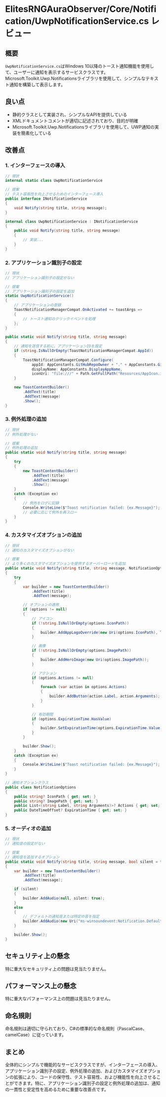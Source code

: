 # ElitesRNGAuraObserver/Core/Notification/UwpNotificationService.cs レビュー

## 概要

`UwpNotificationService.cs`はWindows 10以降のトースト通知機能を使用して、ユーザーに通知を表示するサービスクラスです。Microsoft.Toolkit.Uwp.Notificationsライブラリを使用して、シンプルなテキスト通知を構築して表示します。

## 良い点

- 静的クラスとして実装され、シンプルなAPIを提供している
- XMLドキュメントコメントが適切に記述されており、目的が明確
- Microsoft.Toolkit.Uwp.Notificationsライブラリを使用して、UWP通知の実装を簡素化している

## 改善点

### 1. インターフェースの導入

```csharp
// 現状
internal static class UwpNotificationService

// 提案
// テスト容易性を向上させるためのインターフェース導入
public interface INotificationService
{
    void Notify(string title, string message);
}

internal class UwpNotificationService : INotificationService
{
    public void Notify(string title, string message)
    {
        // 実装...
    }
}
```

### 2. アプリケーション識別子の設定

```csharp
// 現状
// アプリケーション識別子の設定がない

// 提案
// アプリケーション識別子の設定を追加
static UwpNotificationService()
{
    // アプリケーションの登録
    ToastNotificationManagerCompat.OnActivated += toastArgs =>
    {
        // トースト通知のクリックイベントを処理
    };
}

public static void Notify(string title, string message)
{
    // 通知を送信する前に、アプリケーションIDを設定
    if (string.IsNullOrEmpty(ToastNotificationManagerCompat.AppId))
    {
        ToastNotificationManagerCompat.Configure(
            appId: AppConstants.GitHubRepoOwner + "." + AppConstants.GitHubRepoName,
            displayName: AppConstants.DisplayAppName,
            iconUri: "file:///" + Path.GetFullPath("Resources/AppIcon.ico").Replace("\\", "/"));
    }

    new ToastContentBuilder()
        .AddText(title)
        .AddText(message)
        .Show();
}
```

### 3. 例外処理の追加

```csharp
// 現状
// 例外処理がない

// 提案
// 例外処理の追加
public static void Notify(string title, string message)
{
    try
    {
        new ToastContentBuilder()
            .AddText(title)
            .AddText(message)
            .Show();
    }
    catch (Exception ex)
    {
        // 例外をログに記録
        Console.WriteLine($"Toast notification failed: {ex.Message}");
        // 必要に応じて例外を再スロー
    }
}
```

### 4. カスタマイズオプションの追加

```csharp
// 現状
// 通知のカスタマイズオプションがない

// 提案
// より多くのカスタマイズオプションを提供するオーバーロードを追加
public static void Notify(string title, string message, NotificationOptions? options = null)
{
    try
    {
        var builder = new ToastContentBuilder()
            .AddText(title)
            .AddText(message);

        // オプションの適用
        if (options != null)
        {
            // アイコン
            if (!string.IsNullOrEmpty(options.IconPath))
            {
                builder.AddAppLogoOverride(new Uri(options.IconPath), ToastGenericAppLogoCrop.Circle);
            }

            // 画像
            if (!string.IsNullOrEmpty(options.ImagePath))
            {
                builder.AddHeroImage(new Uri(options.ImagePath));
            }

            // アクション
            if (options.Actions != null)
            {
                foreach (var action in options.Actions)
                {
                    builder.AddButton(action.Label, action.Arguments);
                }
            }

            // 有効期間
            if (options.ExpirationTime.HasValue)
            {
                builder.SetExpirationTime(options.ExpirationTime.Value);
            }
        }

        builder.Show();
    }
    catch (Exception ex)
    {
        Console.WriteLine($"Toast notification failed: {ex.Message}");
    }
}

// 通知オプションクラス
public class NotificationOptions
{
    public string? IconPath { get; set; }
    public string? ImagePath { get; set; }
    public List<(string Label, string Arguments)>? Actions { get; set; }
    public DateTimeOffset? ExpirationTime { get; set; }
}
```

### 5. オーディオの追加

```csharp
// 現状
// 通知音の設定がない

// 提案
// 通知音を追加するオプション
public static void Notify(string title, string message, bool silent = false)
{
    var builder = new ToastContentBuilder()
        .AddText(title)
        .AddText(message);

    if (silent)
    {
        builder.AddAudio(null, silent: true);
    }
    else
    {
        // デフォルトの通知音または特定の音を指定
        builder.AddAudio(new Uri("ms-winsoundevent:Notification.Default"));
    }

    builder.Show();
}
```

## セキュリティ上の懸念

特に重大なセキュリティ上の問題は見当たりません。

## パフォーマンス上の懸念

特に重大なパフォーマンス上の問題は見当たりません。

## 命名規則

命名規則は適切に守られており、C#の標準的な命名規則（PascalCase、camelCase）に従っています。

## まとめ

全体的にシンプルで機能的なサービスクラスですが、インターフェースの導入、アプリケーション識別子の設定、例外処理の追加、およびカスタマイズオプションの拡張により、コードの保守性、テスト容易性、および機能性を向上させることができます。特に、アプリケーション識別子の設定と例外処理の追加は、通知の一貫性と安定性を高めるために重要な改善点です。
